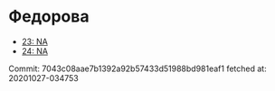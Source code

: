# Федорова
- [23: NA](23.md)
- [24: NA](24.md)

Commit: 7043c08aae7b1392a92b57433d51988bd981eaf1
 fetched at: 20201027-034753

